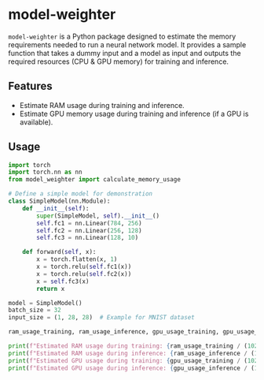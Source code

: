 # model-weighter

`model-weighter` is a Python package designed to estimate the memory requirements needed to run a neural network model. It provides a sample function that takes a dummy input and a model as input and outputs the required resources (CPU & GPU memory) for training and inference.

## Features

- Estimate RAM usage during training and inference.
- Estimate GPU memory usage during training and inference (if a GPU is available).

## Usage

```python
import torch
import torch.nn as nn
from model_weighter import calculate_memory_usage

# Define a simple model for demonstration
class SimpleModel(nn.Module):
    def __init__(self):
        super(SimpleModel, self).__init__()
        self.fc1 = nn.Linear(784, 256)
        self.fc2 = nn.Linear(256, 128)
        self.fc3 = nn.Linear(128, 10)

    def forward(self, x):
        x = torch.flatten(x, 1)
        x = torch.relu(self.fc1(x))
        x = torch.relu(self.fc2(x))
        x = self.fc3(x)
        return x

model = SimpleModel()
batch_size = 32
input_size = (1, 28, 28)  # Example for MNIST dataset

ram_usage_training, ram_usage_inference, gpu_usage_training, gpu_usage_inference = calculate_memory_usage(model, batch_size, input_size)

print(f"Estimated RAM usage during training: {ram_usage_training / (1024 ** 2):.2f} MB")
print(f"Estimated RAM usage during inference: {ram_usage_inference / (1024 ** 2):.2f} MB")
print(f"Estimated GPU usage during training: {gpu_usage_training / (1024 ** 2):.2f} MB" if gpu_usage_training else "GPU not available")
print(f"Estimated GPU usage during inference: {gpu_usage_inference / (1024 ** 2):.2f} MB" if gpu_usage_inference else "GPU not available")
```

